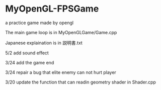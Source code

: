 # MyOpenGL-FPSGame
a practice game made by opengl

The main game loop is in MyOpenGLGame/Game.cpp

Japanese explaination is in 説明書.txt

5/2 add sound effect

3/24 add the game end

3/24 repair a bug that elite enemy can not hurt player

3/20 update the function that can readin geometry shader in Shader.cpp
